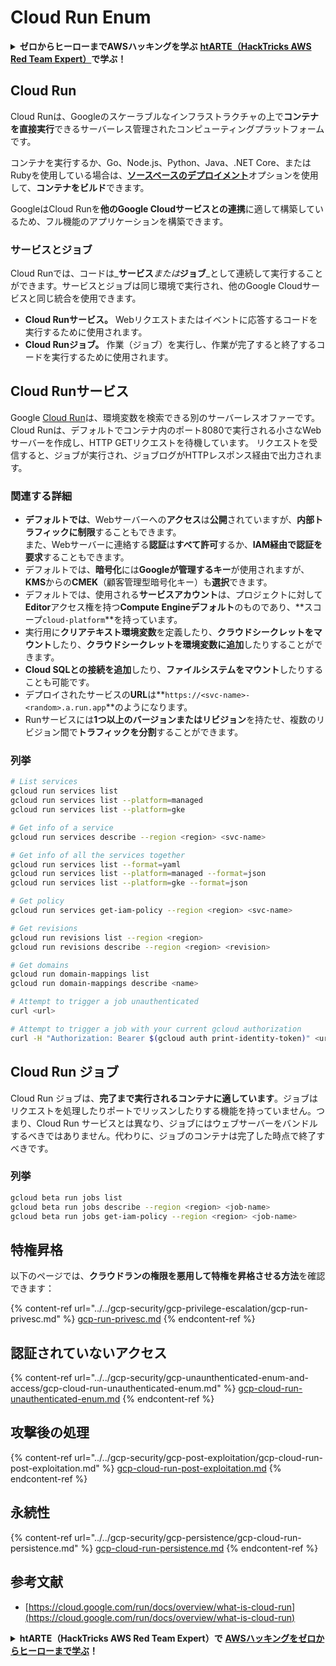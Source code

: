 # Cloud Run Enum

<details>

<summary><strong>ゼロからヒーローまでAWSハッキングを学ぶ</strong> <a href="https://training.hacktricks.xyz/courses/arte"><strong>htARTE（HackTricks AWS Red Team Expert）</strong></a><strong>で学ぶ！</strong></summary>

HackTricksをサポートする他の方法：

- **HackTricksで企業を宣伝したい**または**HackTricksをPDFでダウンロードしたい**場合は、[**SUBSCRIPTION PLANS**](https://github.com/sponsors/carlospolop)をチェックしてください！
- [**公式PEASS＆HackTricksスワッグ**](https://peass.creator-spring.com)を入手する
- [**The PEASS Family**](https://opensea.io/collection/the-peass-family)を発見し、独占的な[**NFTs**](https://opensea.io/collection/the-peass-family)のコレクション
- **💬 [Discordグループ](https://discord.gg/hRep4RUj7f)**または[telegramグループ](https://t.me/peass)に**参加**するか、**Twitter** 🐦 [**@hacktricks_live**](https://twitter.com/hacktricks_live)で**フォロー**する。
- **ハッキングトリックを共有するには、**[**HackTricks**](https://github.com/carlospolop/hacktricks)と[**HackTricks Cloud**](https://github.com/carlospolop/hacktricks-cloud)のGitHubリポジトリにPRを提出してください。

</details>

## Cloud Run <a href="#reviewing-cloud-run-configurations" id="reviewing-cloud-run-configurations"></a>

Cloud Runは、Googleのスケーラブルなインフラストラクチャの上で**コンテナを直接実行**できるサーバーレス管理されたコンピューティングプラットフォームです。

コンテナを実行するか、Go、Node.js、Python、Java、.NET Core、またはRubyを使用している場合は、[**ソースベースのデプロイメント**](https://cloud.google.com/run/docs/deploying-source-code)オプションを使用して、**コンテナをビルド**できます。

GoogleはCloud Runを**他のGoogle Cloudサービスとの連携**に適して構築しているため、フル機能のアプリケーションを構築できます。

### サービスとジョブ <a href="#services-and-jobs" id="services-and-jobs"></a>

Cloud Runでは、コードは_**サービス**_または_**ジョブ**_として連続して実行することができます。サービスとジョブは同じ環境で実行され、他のGoogle Cloudサービスと同じ統合を使用できます。

- **Cloud Runサービス。** Webリクエストまたはイベントに応答するコードを実行するために使用されます。
- **Cloud Runジョブ。** 作業（ジョブ）を実行し、作業が完了すると終了するコードを実行するために使用されます。

## Cloud Runサービス

Google [Cloud Run](https://cloud.google.com/run)は、環境変数を検索できる別のサーバーレスオファーです。 Cloud Runは、デフォルトでコンテナ内のポート8080で実行される小さなWebサーバーを作成し、HTTP GETリクエストを待機しています。 リクエストを受信すると、ジョブが実行され、ジョブログがHTTPレスポンス経由で出力されます。

### 関連する詳細

- **デフォルトでは**、Webサーバーへの**アクセス**は**公開**されていますが、**内部トラフィックに制限**することもできます。\
また、Webサーバーに連絡する**認証**は**すべて許可**するか、**IAM経由で認証を要求**することもできます。
- デフォルトでは、**暗号化**には**Googleが管理するキー**が使用されますが、**KMS**からの**CMEK**（顧客管理型暗号化キー）も**選択**できます。
- デフォルトでは、使用される**サービスアカウント**は、プロジェクトに対して**Editor**アクセス権を持つ**Compute Engineデフォルト**のものであり、**スコープ`cloud-platform`**を持っています。
- 実行用に**クリアテキスト環境変数**を定義したり、**クラウドシークレットをマウント**したり、**クラウドシークレットを環境変数に追加**したりすることができます。
- **Cloud SQLとの接続を追加**したり、**ファイルシステムをマウント**したりすることも可能です。
- デプロイされたサービスの**URL**は**`https://<svc-name>-<random>.a.run.app`**のようになります。
- Runサービスには**1つ以上のバージョンまたはリビジョン**を持たせ、複数のリビジョン間で**トラフィックを分割**することができます。

### 列挙
```bash
# List services
gcloud run services list
gcloud run services list --platform=managed
gcloud run services list --platform=gke

# Get info of a service
gcloud run services describe --region <region> <svc-name>

# Get info of all the services together
gcloud run services list --format=yaml
gcloud run services list --platform=managed --format=json
gcloud run services list --platform=gke --format=json

# Get policy
gcloud run services get-iam-policy --region <region> <svc-name>

# Get revisions
gcloud run revisions list --region <region>
gcloud run revisions describe --region <region> <revision>

# Get domains
gcloud run domain-mappings list
gcloud run domain-mappings describe <name>

# Attempt to trigger a job unauthenticated
curl <url>

# Attempt to trigger a job with your current gcloud authorization
curl -H "Authorization: Bearer $(gcloud auth print-identity-token)" <url>
```
## Cloud Run ジョブ

Cloud Run ジョブは、**完了まで実行されるコンテナに適しています**。ジョブはリクエストを処理したりポートでリッスンしたりする機能を持っていません。つまり、Cloud Run サービスとは異なり、ジョブにはウェブサーバーをバンドルするべきではありません。代わりに、ジョブのコンテナは完了した時点で終了すべきです。

### 列挙
```bash
gcloud beta run jobs list
gcloud beta run jobs describe --region <region> <job-name>
gcloud beta run jobs get-iam-policy --region <region> <job-name>
```
## 特権昇格

以下のページでは、**クラウドランの権限を悪用して特権を昇格させる方法**を確認できます：

{% content-ref url="../../gcp-security/gcp-privilege-escalation/gcp-run-privesc.md" %}
[gcp-run-privesc.md](../../gcp-security/gcp-privilege-escalation/gcp-run-privesc.md)
{% endcontent-ref %}

## 認証されていないアクセス

{% content-ref url="../../gcp-security/gcp-unaunthenticated-enum-and-access/gcp-cloud-run-unauthenticated-enum.md" %}
[gcp-cloud-run-unauthenticated-enum.md](../../gcp-security/gcp-unaunthenticated-enum-and-access/gcp-cloud-run-unauthenticated-enum.md)
{% endcontent-ref %}

## 攻撃後の処理

{% content-ref url="../../gcp-security/gcp-post-exploitation/gcp-cloud-run-post-exploitation.md" %}
[gcp-cloud-run-post-exploitation.md](../../gcp-security/gcp-post-exploitation/gcp-cloud-run-post-exploitation.md)
{% endcontent-ref %}

## 永続性

{% content-ref url="../../gcp-security/gcp-persistence/gcp-cloud-run-persistence.md" %}
[gcp-cloud-run-persistence.md](../../gcp-security/gcp-persistence/gcp-cloud-run-persistence.md)
{% endcontent-ref %}

## 参考文献

* [https://cloud.google.com/run/docs/overview/what-is-cloud-run](https://cloud.google.com/run/docs/overview/what-is-cloud-run)

<details>

<summary><strong>htARTE（HackTricks AWS Red Team Expert）で</strong> <a href="https://training.hacktricks.xyz/courses/arte"><strong>AWSハッキングをゼロからヒーローまで学ぶ</strong></a><strong>！</strong></summary>

HackTricksをサポートする他の方法：

* **HackTricksで企業を宣伝したい**、または**HackTricksをPDFでダウンロードしたい**場合は、[**SUBSCRIPTION PLANS**](https://github.com/sponsors/carlospolop)をチェックしてください！
* [**公式PEASS＆HackTricksスウォッグ**](https://peass.creator-spring.com)を手に入れる
* [**The PEASS Family**](https://opensea.io/collection/the-peass-family)を発見し、独占的な[**NFT**](https://opensea.io/collection/the-peass-family)コレクションを見つける
* 💬 [**Discordグループ**](https://discord.gg/hRep4RUj7f)や[**telegramグループ**](https://t.me/peass)に**参加**するか、**Twitter** 🐦 [**@hacktricks_live**](https://twitter.com/hacktricks_live)を**フォロー**してください。
* **HackTricks**と[**HackTricks Cloud**](https://github.com/carlospolop/hacktricks)のGitHubリポジトリにPRを提出して、あなたのハッキングトリックを共有してください。

</details>
